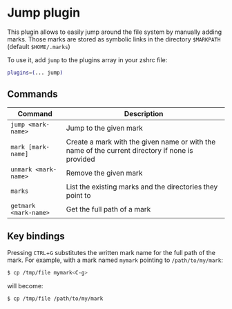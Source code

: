 # Jump plugin

This plugin allows to easily jump around the file system by manually adding marks.
Those marks are stored as symbolic links in the directory `$MARKPATH` (default `$HOME/.marks`)

To use it, add `jump` to the plugins array in your zshrc file:

```zsh
plugins=(... jump)
```

## Commands

| Command              | Description                                                                                     |
|----------------------|-------------------------------------------------------------------------------------------------|
| `jump <mark-name>`   | Jump to the given mark                                                                          |
| `mark [mark-name]`   | Create a mark with the given name or with the name of the current directory if none is provided |
| `unmark <mark-name>` | Remove the given mark                                                                           |
| `marks`              | List the existing marks and the directories they point to                                       |
| `getmark <mark-name>`| Get the full path of a mark                                                                     |

## Key bindings

Pressing `CTRL`+`G` substitutes the written mark name for the full path of the mark.
For example, with a mark named `mymark` pointing to `/path/to/my/mark`:
```zsh
$ cp /tmp/file mymark<C-g>
```
will become:
```zsh
$ cp /tmp/file /path/to/my/mark
```
